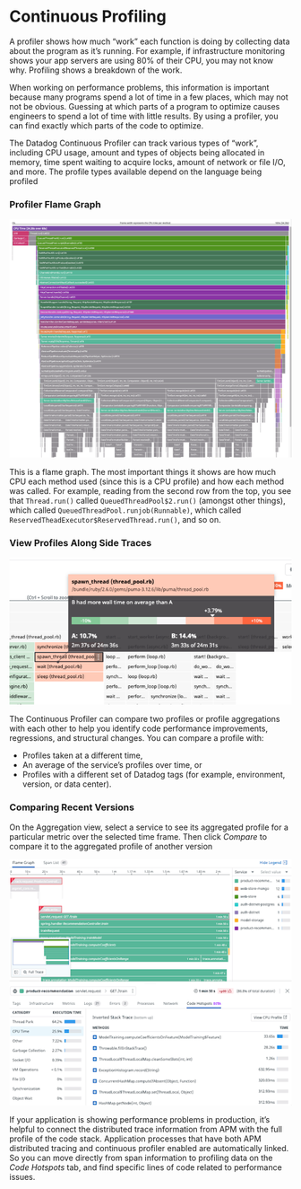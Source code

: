 # Continuous Profiling

A profiler shows how much “work” each function is doing by collecting data about the program as it’s running. For example, if infrastructure monitoring shows your app servers are using 80% of their CPU, you may not know why. Profiling shows a breakdown of the work.

When working on performance problems, this information is important because many programs spend a lot of time in a few places, which may not not be obvious. Guessing at which parts of a program to optimize causes engineers to spend a lot of time with little results. By using a profiler, you can find exactly which parts of the code to optimize.

The Datadog Continuous Profiler can track various types of “work”, including CPU usage, amount and types of objects being allocated in memory, time spent waiting to acquire locks, amount of network or file I/O, and more. The profile types available depend on the language being profiled

### Profiler Flame Graph
![Profiler Flame Graph](./assets/profiler_flame_graph.png)

This is a flame graph. The most important things it shows are how much CPU each method used (since this is a CPU profile) and how each method was called. For example, reading from the second row from the top, you see that `Thread.run()` called `QueuedThreadPool$2.run()` (amongst other things), which called `QueuedThreadPool.runjob(Runnable)`, which called `ReservedTheadExecutor$ReservedThread.run()`, and so on.

### View Profiles Along Side Traces
![Profiler Trace Details](./assets/profiler_compare.png)

The Continuous Profiler can compare two profiles or profile aggregations with each other to help you identify code performance improvements, regressions, and structural changes. You can compare a profile with:
 * Profiles taken at a different time,
 * An average of the service’s profiles over time, or
 * Profiles with a different set of Datadog tags (for example, environment, version, or data center).

### Comparing Recent Versions
On the Aggregation view, select a service to see its aggregated profile for a particular metric over the selected time frame. Then click *Compare* to compare it to the aggregated profile of another version

![Profiler Flame Graph](./assets/profiler_trace_detail.png)

If your application is showing performance problems in production, it’s helpful to connect the distributed trace information from APM with the full profile of the code stack. Application processes that have both APM distributed tracing and continuous profiler enabled are automatically linked. So you can move directly from span information to profiling data on the *Code Hotspots* tab, and find specific lines of code related to performance issues.
